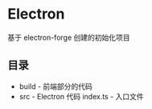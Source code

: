 # Electron

基于 electron-forge 创建的初始化项目

## 目录

- build - 前端部分的代码
- src - Electron 代码
  index.ts - 入口文件
